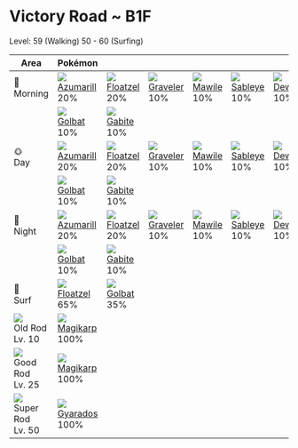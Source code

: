 # Victory Road ~ B1F
Level: 59 (Walking) 50 - 60 (Surfing)

Area                                  | Pokémon                          | &nbsp;                          | &nbsp;                          | &nbsp;                        | &nbsp;                         | &nbsp;                         | 
---                                   | ---                              | ---                             | ---                             | ---                           | ---                            | ---                            | 
🌅<br>Morning                          | ![][184]<br> [Azumarill]<br> 20% | ![][419]<br> [Floatzel]<br> 20% | ![][075]<br> [Graveler]<br> 10% | ![][303]<br> [Mawile]<br> 10% | ![][302]<br> [Sableye]<br> 10% | ![][087]<br> [Dewgong]<br> 10% | 
&nbsp;                                | ![][042]<br> [Golbat]<br> 10%    | ![][444]<br> [Gabite]<br> 10%   | &nbsp;                          | &nbsp;                        | &nbsp;                         | &nbsp;                         | 
🌞<br>Day                              | ![][184]<br> [Azumarill]<br> 20% | ![][419]<br> [Floatzel]<br> 20% | ![][075]<br> [Graveler]<br> 10% | ![][303]<br> [Mawile]<br> 10% | ![][302]<br> [Sableye]<br> 10% | ![][087]<br> [Dewgong]<br> 10% | 
&nbsp;                                | ![][042]<br> [Golbat]<br> 10%    | ![][444]<br> [Gabite]<br> 10%   | &nbsp;                          | &nbsp;                        | &nbsp;                         | &nbsp;                         | 
🌙<br>Night                            | ![][184]<br> [Azumarill]<br> 20% | ![][419]<br> [Floatzel]<br> 20% | ![][075]<br> [Graveler]<br> 10% | ![][303]<br> [Mawile]<br> 10% | ![][302]<br> [Sableye]<br> 10% | ![][087]<br> [Dewgong]<br> 10% | 
&nbsp;                                | ![][042]<br> [Golbat]<br> 10%    | ![][444]<br> [Gabite]<br> 10%   | &nbsp;                          | &nbsp;                        | &nbsp;                         | &nbsp;                         | 
🌊<br> Surf                            | ![][419]<br> [Floatzel]<br> 65%  | ![][042]<br> [Golbat]<br> 35%   | &nbsp;                          | &nbsp;                        | &nbsp;                         | &nbsp;                         | 
![][old-rod]<br>Old Rod<br>Lv. 10     | ![][129]<br> [Magikarp]<br> 100% | &nbsp;                          | &nbsp;                          | &nbsp;                        | &nbsp;                         | &nbsp;                         | 
![][good-rod]<br>Good Rod<br>Lv. 25   | ![][129]<br> [Magikarp]<br> 100% | &nbsp;                          | &nbsp;                          | &nbsp;                        | &nbsp;                         | &nbsp;                         | 
![][super-rod]<br>Super Rod<br>Lv. 50 | ![][130]<br> [Gyarados]<br> 100% | &nbsp;                          | &nbsp;                          | &nbsp;                        | &nbsp;                         | &nbsp;                         | 

[Golbat]: ../../pokemon_changes/042/
[Graveler]: ../../pokemon_changes/075/
[Dewgong]: ../../pokemon_changes/087/
[Magikarp]: ../../pokemon_changes/129/
[Gyarados]: ../../pokemon_changes/130/
[Azumarill]: ../../pokemon_changes/184/
[Sableye]: ../../pokemon_changes/302/
[Mawile]: ../../pokemon_changes/303/
[Floatzel]: ../../pokemon_changes/419/
[Gabite]: ../../pokemon_changes/444/
[good-rod]: ../img/items/good-rod.png
[old-rod]: ../img/items/old-rod.png
[super-rod]: ../img/items/super-rod.png
[042]: ../img/pokemon/042.png
[075]: ../img/pokemon/075.png
[087]: ../img/pokemon/087.png
[129]: ../img/pokemon/129.png
[130]: ../img/pokemon/130.png
[184]: ../img/pokemon/184.png
[302]: ../img/pokemon/302.png
[303]: ../img/pokemon/303.png
[419]: ../img/pokemon/419.png
[444]: ../img/pokemon/444.png
